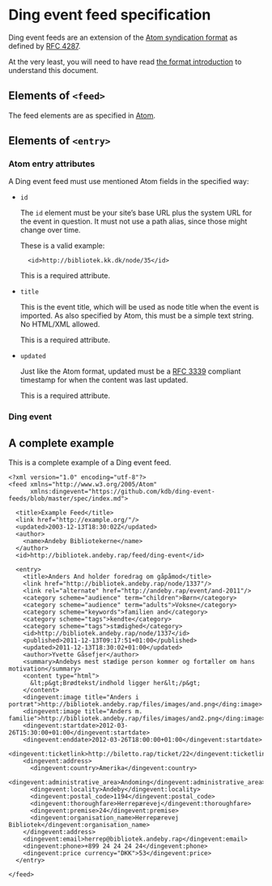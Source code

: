 Ding event feed specification
=============================

Ding event feeds are an extension of the [Atom syndication format][atom-sf]
as defined by [RFC 4287][].

At the very least, you will need to have read
[the format introduction][atom-sf] to understand this document.

## Elements of `<feed>` ##

The feed elements are as specified in [Atom][atom-sf].

## Elements of `<entry>` ##

### Atom entry attributes ###

A Ding event feed must use mentioned Atom fields in the specified way:

* `id`
  
    The `id` element must be your site’s base URL plus the system URL
    for the event in question. It must not use a path alias, since those
    might change over time.
    
    These is a valid example:

        <id>http://bibliotek.kk.dk/node/35</id>

    This is a required attribute.

* `title`
  
    This is the event title, which will be used as node title when the
    event is imported. As also specified by Atom, this must be a simple
    text string. No HTML/XML allowed.

    This is a required attribute.

* `updated`

    Just like the Atom format, updated must be a [RFC 3339][] compliant
    timestamp for when the content was last updated.

    This is a required attribute.

### Ding event ###

## A complete example ##

This is a complete example of a Ding event feed.

    <?xml version="1.0" encoding="utf-8"?>
    <feed xmlns="http://www.w3.org/2005/Atom"
          xmlns:dingevent="https://github.com/kdb/ding-event-feeds/blob/master/spec/index.md">

      <title>Example Feed</title>
      <link href="http://example.org/"/>
      <updated>2003-12-13T18:30:02Z</updated>
      <author>
        <name>Andeby Bibliotekerne</name>
      </author>
      <id>http://bibliotek.andeby.rap/feed/ding-event</id>

      <entry>
        <title>Anders And holder foredrag om gåpåmod</title>
        <link href="http://bibliotek.andeby.rap/node/1337"/>
        <link rel="alternate" href="http://andeby.rap/event/and-2011"/>
        <category scheme="audience" term="children">Børn</category>
        <category scheme="audience" term="adults">Voksne</category>
        <category scheme="keywords">familien and</category>
        <category scheme="tags">kendte</category>
        <category scheme="tags">stædighed</category>
        <id>http://bibliotek.andeby.rap/node/1337</id>
        <published>2011-12-13T09:17:51+01:00</published>
        <updated>2011-12-13T18:30:02+01:00</updated>
        <author>Yvette Gåsefjer</author>
        <summary>Andebys mest stædige person kommer og fortæller om hans motivation</summary>
        <content type="html">
          &lt;p&gt;Brødtekst/indhold ligger her&lt;/p&gt;
        </content>
        <dingevent:image title="Anders i portræt">http://bibliotek.andeby.rap/files/images/and.png</ding:image>
        <dingevent:image title="Anders m. familie">http://bibliotek.andeby.rap/files/images/and2.png</ding:image>
        <dingevent:startdate>2012-03-26T15:30:00+01:00</dingevent:startdate>
        <dingevent:enddate>2012-03-26T18:00:00+01:00</dingevent:startdate>
        <dingevent:ticketlink>http://biletto.rap/ticket/22</dingevent:ticketlink>
        <dingevent:address>
          <dingevent:country>Amerika</dingevent:country>
          <dingevent:administrative_area>Andoming</dingevent:administrative_area>
          <dingevent:locality>Andeby</dingevent:locality>
          <dingevent:postal_code>1194</dingevent:postal_code>
          <dingevent:thoroughfare>Herrepærevej</dingevent:thoroughfare>
          <dingevent:premise>24</dingevent:premise>
          <dingevent:organisation_name>Herrepærevej Bibliotek</dingevent:organisation_name>
        </dingevent:address>
        <dingevent:email>herrep@bibliotek.andeby.rap</dingevent:email>
        <dingevent:phone>+899 24 24 24 24</dingevent:phone>
        <dingevent:price currency="DKK">53</dingevent:price>
      </entry>

    </feed>


[atom-sf]: http://www.atomenabled.org/developers/syndication/
[RFC 4287]: http://tools.ietf.org/html/rfc4287
[RFC 3339]: http://www.faqs.org/rfcs/rfc3339.html
